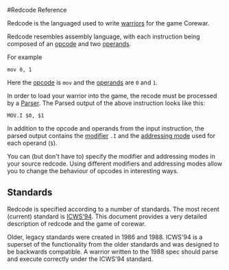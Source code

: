 #Redcode Reference

Redcode is the languaged used to write [warriors](../corewar/warriors) for the game Corewar.

Redcode resembles assembly language, with each instruction being composed of an [opcode](opcodes) and two [operands](operands).

For example

```redcode
mov 0, 1
```

Here the [opcode](opcodes) is `mov` and the [operands](operands) are `0` and `1`.

In order to load your warrior into the game, the recode must be processed by a [Parser](parser). The Parsed output of the above instruction looks like this:

```redcode
MOV.I $0, $1
```

In addition to the opcode and operands from the input instruction, the parsed output contains the [modifier](modifiers) `.I` and the [addressing mode](addressing_modes) used for each operand (`$`).

You can (but don't have to) specify the modifier and addressing modes in your source redcode. Using different modifiers and addressing modes allow you to change the behaviour of opcodes in interesting ways.

## Standards

Redcode is specified according to a number of standards. The most recent (current) standard is [ICWS'94](http://www.koth.org/info/icws94.html). This document provides a very detailed description of redcode and the game of corewar.

Older, legacy standards were created in 1986 and 1988. ICWS'94 is a superset of the functionality from the older standards and was designed to be backwards compatible. A warrior written to the 1988 spec should parse and execute correctly under the ICWS'94 standard.